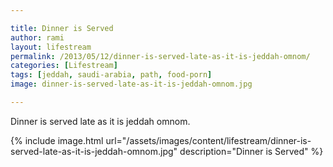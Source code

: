 ```yaml
---

title: Dinner is Served
author: rami
layout: lifestream 
permalink: /2013/05/12/dinner-is-served-late-as-it-is-jeddah-omnom/
categories: [Lifestream]
tags: [jeddah, saudi-arabia, path, food-porn]
image: dinner-is-served-late-as-it-is-jeddah-omnom.jpg

---
```


Dinner is served late as it is jeddah omnom.

{% include image.html url="/assets/images/content/lifestream/dinner-is-served-late-as-it-is-jeddah-omnom.jpg" description="Dinner is Served" %}
